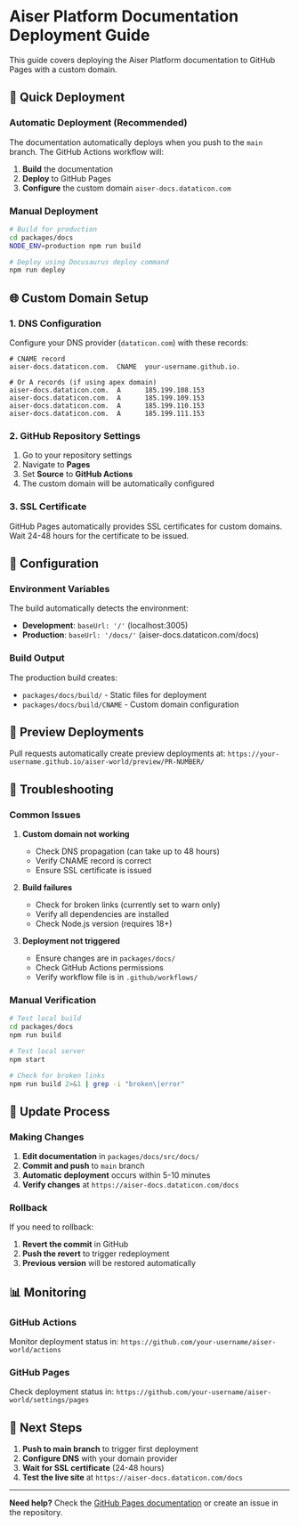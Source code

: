 # Aiser Platform Documentation Deployment Guide

This guide covers deploying the Aiser Platform documentation to GitHub Pages with a custom domain.

## 🚀 Quick Deployment

### Automatic Deployment (Recommended)

The documentation automatically deploys when you push to the `main` branch. The GitHub Actions workflow will:

1. **Build** the documentation
2. **Deploy** to GitHub Pages
3. **Configure** the custom domain `aiser-docs.dataticon.com`

### Manual Deployment

```bash
# Build for production
cd packages/docs
NODE_ENV=production npm run build

# Deploy using Docusaurus deploy command
npm run deploy
```

## 🌐 Custom Domain Setup

### 1. DNS Configuration

Configure your DNS provider (`dataticon.com`) with these records:

```dns
# CNAME record
aiser-docs.dataticon.com.  CNAME  your-username.github.io.

# Or A records (if using apex domain)
aiser-docs.dataticon.com.  A      185.199.108.153
aiser-docs.dataticon.com.  A      185.199.109.153
aiser-docs.dataticon.com.  A      185.199.110.153
aiser-docs.dataticon.com.  A      185.199.111.153
```

### 2. GitHub Repository Settings

1. Go to your repository settings
2. Navigate to **Pages**
3. Set **Source** to **GitHub Actions**
4. The custom domain will be automatically configured

### 3. SSL Certificate

GitHub Pages automatically provides SSL certificates for custom domains. Wait 24-48 hours for the certificate to be issued.

## 🔧 Configuration

### Environment Variables

The build automatically detects the environment:

- **Development**: `baseUrl: '/'` (localhost:3005)
- **Production**: `baseUrl: '/docs/'` (aiser-docs.dataticon.com/docs)

### Build Output

The production build creates:
- `packages/docs/build/` - Static files for deployment
- `packages/docs/build/CNAME` - Custom domain configuration

## 📱 Preview Deployments

Pull requests automatically create preview deployments at:
`https://your-username.github.io/aiser-world/preview/PR-NUMBER/`

## 🚨 Troubleshooting

### Common Issues

1. **Custom domain not working**
   - Check DNS propagation (can take up to 48 hours)
   - Verify CNAME record is correct
   - Ensure SSL certificate is issued

2. **Build failures**
   - Check for broken links (currently set to warn only)
   - Verify all dependencies are installed
   - Check Node.js version (requires 18+)

3. **Deployment not triggered**
   - Ensure changes are in `packages/docs/`
   - Check GitHub Actions permissions
   - Verify workflow file is in `.github/workflows/`

### Manual Verification

```bash
# Test local build
cd packages/docs
npm run build

# Test local server
npm start

# Check for broken links
npm run build 2>&1 | grep -i "broken\|error"
```

## 🔄 Update Process

### Making Changes

1. **Edit documentation** in `packages/docs/src/docs/`
2. **Commit and push** to `main` branch
3. **Automatic deployment** occurs within 5-10 minutes
4. **Verify changes** at `https://aiser-docs.dataticon.com/docs`

### Rollback

If you need to rollback:

1. **Revert the commit** in GitHub
2. **Push the revert** to trigger redeployment
3. **Previous version** will be restored automatically

## 📊 Monitoring

### GitHub Actions

Monitor deployment status in:
`https://github.com/your-username/aiser-world/actions`

### GitHub Pages

Check deployment status in:
`https://github.com/your-username/aiser-world/settings/pages`

## 🎯 Next Steps

1. **Push to main branch** to trigger first deployment
2. **Configure DNS** with your domain provider
3. **Wait for SSL certificate** (24-48 hours)
4. **Test the live site** at `https://aiser-docs.dataticon.com/docs`

---

**Need help?** Check the [GitHub Pages documentation](https://docs.github.com/en/pages) or create an issue in the repository.

